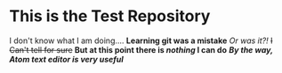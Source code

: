 # This is the Test Repository

I don't know what I am doing....
**Learning git was a mistake**
*Or was it?!*
~~I Can't tell for sure~~
**But at this point there is _nothing_ I can do**
***By the way, Atom text editor is very useful***
